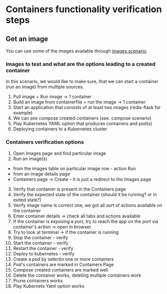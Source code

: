 # Containers functionality verification steps

## Get an image
You can use some of the images available through [images scenario](https://github.com/odockal/podman-desktop-qe/blob/main/docs/scenarios/suites/images.md#example-images-for-various-purposes).

### Images to test and what are the options leading to a created container
In this scenario, we would like to make sure, that we can start a container (run an image) from multiple sources.
1. Pull image + Run image -> 1 container
2. Build an image from containerfile + run the image -> 1 container
3. Start an application that consists of at least two images (redis-flask for example)
4. We can see compose created containers (see. compose scenario)
5. Play Kubernetes YAML option that produces containers and pod(s)
6. Deploying containers to a Kubernetes cluster

### Containers verification options
1. Open Images page and find particular image
2. Run an image(s)
* from the images table on particular image row - action Run 
* from an image details page
* Containers page -> Create - it is just a redirect to the Images page
3. Verify that container is present in the Containers page
4. Verify the expected state of the container (should it be running? or in exited state?)
5. Verify image name is correct one, we got all sort of actions available on the container
6. Enter container details -> check all tabs and actions available
7. If the container is exposing a port, try to reach the app on the port via container's action -> open in browser
8. Try to look at terminal -> if the container is running
9. Stop the container - verify
10. Start the container - verify
11. Restart the container - verify
12. Deploy to kubernetes - verify
13. Create a pod by selectin one or more containers
14. Pod's containers are marked in Containers Page
15. Compose created containers are marked well
16. Delete the container works, deleting multiple containers work
17. Prune containers works
18. Play Kubernets Yaml option works